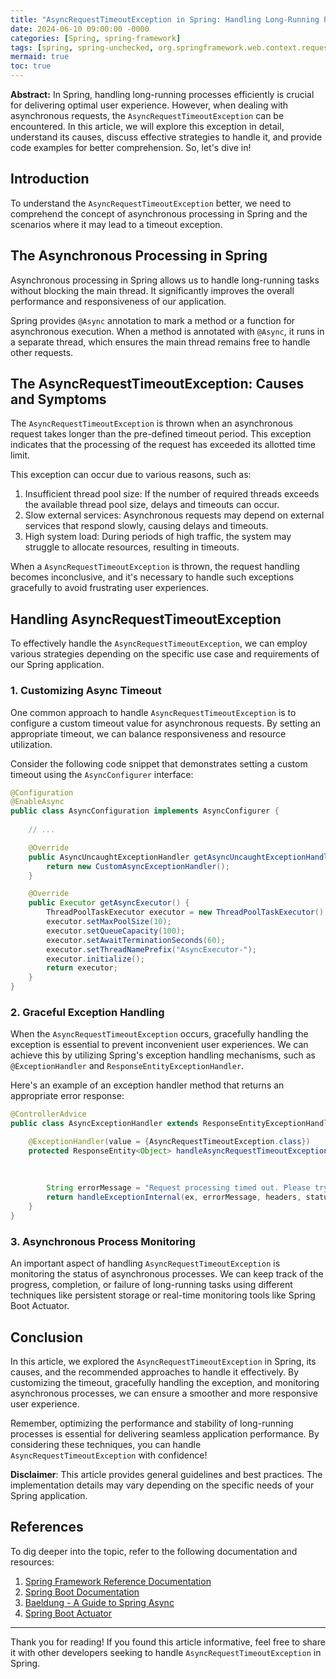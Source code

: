 ```yaml
---
title: "AsyncRequestTimeoutException in Spring: Handling Long-Running Processes"
date: 2024-06-10 09:00:00 -0000
categories: [Spring, spring-framework]
tags: [spring, spring-unchecked, org.springframework.web.context.request.async]
mermaid: true
toc: true
---
```



**Abstract:** In Spring, handling long-running processes efficiently is crucial for delivering optimal user experience. However, when dealing with asynchronous requests, the `AsyncRequestTimeoutException` can be encountered. In this article, we will explore this exception in detail, understand its causes, discuss effective strategies to handle it, and provide code examples for better comprehension. So, let's dive in!

## Introduction
To understand the `AsyncRequestTimeoutException` better, we need to comprehend the concept of asynchronous processing in Spring and the scenarios where it may lead to a timeout exception.

## The Asynchronous Processing in Spring
Asynchronous processing in Spring allows us to handle long-running tasks without blocking the main thread. It significantly improves the overall performance and responsiveness of our application.

Spring provides `@Async` annotation to mark a method or a function for asynchronous execution. When a method is annotated with `@Async`, it runs in a separate thread, which ensures the main thread remains free to handle other requests.

## The AsyncRequestTimeoutException: Causes and Symptoms
The `AsyncRequestTimeoutException` is thrown when an asynchronous request takes longer than the pre-defined timeout period. This exception indicates that the processing of the request has exceeded its allotted time limit.

This exception can occur due to various reasons, such as:
1. Insufficient thread pool size: If the number of required threads exceeds the available thread pool size, delays and timeouts can occur.
2. Slow external services: Asynchronous requests may depend on external services that respond slowly, causing delays and timeouts.
3. High system load: During periods of high traffic, the system may struggle to allocate resources, resulting in timeouts.

When a `AsyncRequestTimeoutException` is thrown, the request handling becomes inconclusive, and it's necessary to handle such exceptions gracefully to avoid frustrating user experiences.

## Handling AsyncRequestTimeoutException
To effectively handle the `AsyncRequestTimeoutException`, we can employ various strategies depending on the specific use case and requirements of our Spring application.

### 1. Customizing Async Timeout
One common approach to handle `AsyncRequestTimeoutException` is to configure a custom timeout value for asynchronous requests. By setting an appropriate timeout, we can balance responsiveness and resource utilization.

Consider the following code snippet that demonstrates setting a custom timeout using the `AsyncConfigurer` interface:

```java
@Configuration
@EnableAsync
public class AsyncConfiguration implements AsyncConfigurer {
    
    // ...

    @Override
    public AsyncUncaughtExceptionHandler getAsyncUncaughtExceptionHandler() {
        return new CustomAsyncExceptionHandler();
    }

    @Override
    public Executor getAsyncExecutor() {
        ThreadPoolTaskExecutor executor = new ThreadPoolTaskExecutor();
        executor.setMaxPoolSize(10);
        executor.setQueueCapacity(100);
        executor.setAwaitTerminationSeconds(60);
        executor.setThreadNamePrefix("AsyncExecutor-");
        executor.initialize();
        return executor;
    }
}
```

### 2. Graceful Exception Handling
When the `AsyncRequestTimeoutException` occurs, gracefully handling the exception is essential to prevent inconvenient user experiences. We can achieve this by utilizing Spring's exception handling mechanisms, such as `@ExceptionHandler` and `ResponseEntityExceptionHandler`.

Here's an example of an exception handler method that returns an appropriate error response:

```java
@ControllerAdvice
public class AsyncExceptionHandler extends ResponseEntityExceptionHandler {

    @ExceptionHandler(value = {AsyncRequestTimeoutException.class})
    protected ResponseEntity<Object> handleAsyncRequestTimeoutException(AsyncRequestTimeoutException ex,
                                                                         HttpHeaders headers,
                                                                         HttpStatus status,
                                                                         WebRequest request) {
        String errorMessage = "Request processing timed out. Please try again later.";
        return handleExceptionInternal(ex, errorMessage, headers, status, request);
    }
}
```

### 3. Asynchronous Process Monitoring
An important aspect of handling `AsyncRequestTimeoutException` is monitoring the status of asynchronous processes. We can keep track of the progress, completion, or failure of long-running tasks using different techniques like persistent storage or real-time monitoring tools like Spring Boot Actuator.

## Conclusion
In this article, we explored the `AsyncRequestTimeoutException` in Spring, its causes, and the recommended approaches to handle it effectively. By customizing the timeout, gracefully handling the exception, and monitoring asynchronous processes, we can ensure a smoother and more responsive user experience.

Remember, optimizing the performance and stability of long-running processes is essential for delivering seamless application performance. By considering these techniques, you can handle `AsyncRequestTimeoutException` with confidence!

**Disclaimer**: This article provides general guidelines and best practices. The implementation details may vary depending on the specific needs of your Spring application.

## References
To dig deeper into the topic, refer to the following documentation and resources:
1. [Spring Framework Reference Documentation](https://docs.spring.io/spring-framework/docs/current/reference/html/index.html)
2. [Spring Boot Documentation](https://docs.spring.io/spring-boot/docs/current/reference/htmlsingle/)
3. [Baeldung - A Guide to Spring Async](https://www.baeldung.com/spring-async)
4. [Spring Boot Actuator](https://docs.spring.io/spring-boot/docs/current/reference/htmlsingle/#production-ready)

***

Thank you for reading! If you found this article informative, feel free to share it with other developers seeking to handle `AsyncRequestTimeoutException` in Spring.